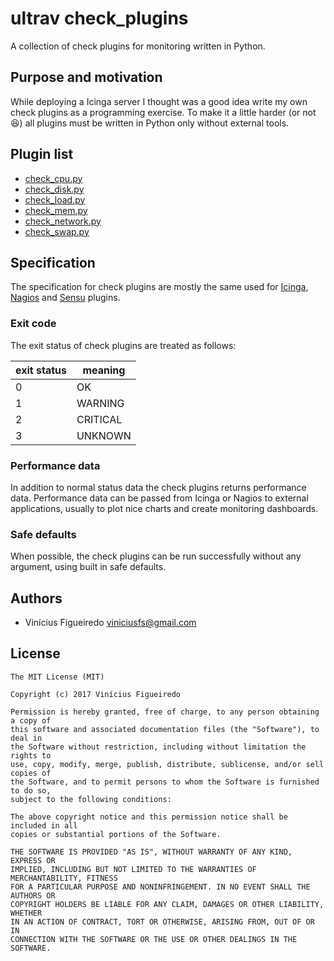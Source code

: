 # ultrav check_plugins

A collection of check plugins for monitoring written in Python.


## Purpose and motivation

While deploying a Icinga server I thought was a good idea write my own check
plugins as a programming exercise. To make it a little harder (or not
:satisfied:) all plugins must be written in Python only without external tools.


## Plugin list

* [check_cpu.py](./check_cpu/README.md)
* [check_disk.py](./check_disk/README.md)
* [check_load.py](./check_load/README.md)
* [check_mem.py](./check_mem/README.md)
* [check_network.py](./check_network/README.md)
* [check_swap.py](./check_swap/README.md)


## Specification

The specification for check plugins are mostly the same used for
[Icinga](https://icinga.org), [Nagios](https://nagios.org) and
[Sensu](https://sensuapp.org) plugins.

### Exit code

The exit status of check plugins are treated as follows:

| exit status | meaning |
|-------------|---------|
| 0 | OK |
| 1 | WARNING |
| 2 | CRITICAL |
| 3 | UNKNOWN |

### Performance data

In addition to normal status data the check plugins returns performance data.
Performance data can be passed from Icinga or Nagios to external applications,
usually to plot nice charts and create monitoring dashboards.

### Safe defaults

When possible, the check plugins can be run successfully without any argument,
using built in safe defaults.


## Authors

  - Vinícius Figueiredo <viniciusfs@gmail.com>


## License

    The MIT License (MIT)

    Copyright (c) 2017 Vinícius Figueiredo

    Permission is hereby granted, free of charge, to any person obtaining a copy of
    this software and associated documentation files (the "Software"), to deal in
    the Software without restriction, including without limitation the rights to
    use, copy, modify, merge, publish, distribute, sublicense, and/or sell copies of
    the Software, and to permit persons to whom the Software is furnished to do so,
    subject to the following conditions:

    The above copyright notice and this permission notice shall be included in all
    copies or substantial portions of the Software.

    THE SOFTWARE IS PROVIDED "AS IS", WITHOUT WARRANTY OF ANY KIND, EXPRESS OR
    IMPLIED, INCLUDING BUT NOT LIMITED TO THE WARRANTIES OF MERCHANTABILITY, FITNESS
    FOR A PARTICULAR PURPOSE AND NONINFRINGEMENT. IN NO EVENT SHALL THE AUTHORS OR
    COPYRIGHT HOLDERS BE LIABLE FOR ANY CLAIM, DAMAGES OR OTHER LIABILITY, WHETHER
    IN AN ACTION OF CONTRACT, TORT OR OTHERWISE, ARISING FROM, OUT OF OR IN
    CONNECTION WITH THE SOFTWARE OR THE USE OR OTHER DEALINGS IN THE SOFTWARE.

